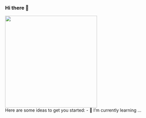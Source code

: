 ### Hi there 👋
<img align='center' src='https://user-images.githubusercontent.com/5713670/87202985-820dcb80-c2b6-11ea-9f56-7ec461c497c3.gif' width='300"'>
<br>
Here are some ideas to get you started:
- 🌱 I’m currently learning ...
<!--
**piyush7900/piyush7900** is a ✨ _special_ ✨ repository because its `README.md` (this file) appears on your GitHub profile.


- 🔭 I’m currently working on ...

- 👯 I’m looking to collaborate on ...
- 🤔 I’m looking for help with ...
- 💬 Ask me about ...
- 📫 How to reach me: ...
- 😄 Pronouns: ...
- ⚡ Fun fact: ...
-->

